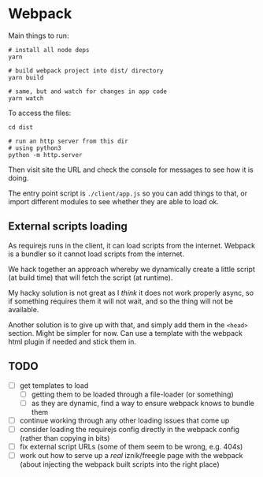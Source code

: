 # Webpack

Main things to run:

```
# install all node deps
yarn

# build webpack project into dist/ directory
yarn build

# same, but and watch for changes in app code
yarn watch
```

To access the files:
```
cd dist

# run an http server from this dir
# using python3
python -m http.server
```

Then visit site the URL and check the console for messages to see how it is doing.

The entry point script is `./client/app.js` so you can add things to that, or import different modules to see whether they are able to load ok.

## External scripts loading

As requirejs runs in the client, it can load scripts from the internet. Webpack is a bundler so it cannot load scripts from the internet.

We hack together an approach whereby we dynamically create a little script (at build time) that will fetch the script (at runtime).

My hacky solution is not great as I *think* it does not work properly async, so if something requires them it will not wait, and so the thing will not be available.

Another solution is to give up with that, and simply add them in the `<head>` section. Might be simpler for now. Can use a template with the webpack html plugin if needed and stick them in.

## TODO

* [ ] get templates to load
  * [ ] getting them to be loaded through a file-loader (or something)
  * [ ] as they are dynamic, find a way to ensure webpack knows to bundle them
* [ ] continue working through any other loading issues that come up
* [ ] consider loading the requirejs config directly in the webpack config (rather than copying in bits)
* [ ] fix external script URLs (some of them seem to be wrong, e.g. 404s)
* [ ] work out how to serve up a _real_ iznik/freegle page with the webpack (about injecting the webpack built scripts into the right place)
